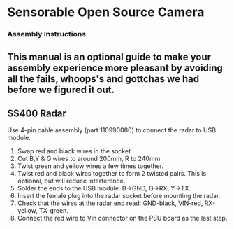 # Sensorable Open Source Camera
### Assembly Instructions

This manual is an optional guide to make your assembly experience more pleasant by avoiding all the fails, whoops's and gottchas we had before we figured it out.
----


## SS400 Radar

Use 4-pin cable assembly (part	110990080) to connect the radar to USB module.
1. Swap red and black wires in the socket
2. Cut B,Y & G wires to around 200mm, R to 240mm.
3. Twist green and yellow wires a few times together.
4. Twist red and black wires together to form 2 twisted pairs. This is optional, but will reduce interference.
5. Solder the ends to the USB module: B->GND, G->RX, Y->TX.
6. Insert the female plug into the radar socket before mounting the radar.
7. Check that the wires at the radar end read: GND-black, VIN-red, RX-yellow, TX-green.
8. Connect the red wire to Vin connector on the PSU board as the last step.


